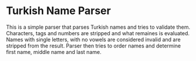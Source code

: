 # Turkish Name Parser
This is a simple parser that parses Turkish names and tries to validate them. Characters, tags and numbers are stripped and what remaines is evaluated. Names with single letters, with no vowels are considered invalid and are stripped from the result. Parser then tries to order names and determine first name, middle name and last name. 

